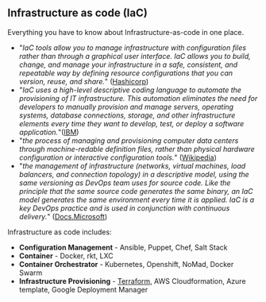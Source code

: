 ## Infrastructure as code (**IaC**)
Everything you have to know about Infrastructure-as-code in one place.
  - "*IaC tools allow you to manage infrastructure with configuration files rather than through a graphical user interface. IaC allows you to build, change, and manage your infrastructure in a safe, consistent, and repeatable way by defining resource configurations that you can version, reuse, and share.*" ([Hashicorp](https://learn.hashicorp.com/tutorials/terraform/infrastructure-as-code))
  - "*IaC uses a high-level descriptive coding language to automate the provisioning of IT infrastructure. This automation eliminates the need for developers to manually provision and manage servers, operating systems, database connections, storage, and other infrastructure elements every time they want to develop, test, or deploy a software application.*"([IBM](https://www.ibm.com/cloud/learn/infrastructure-as-code))
  - "*the process of managing and provisioning computer data centers through machine-redable definition files, rather than physical hardware configuration or interactive configuration tools.*" ([Wikipedia](https://en.wikipedia.org/wiki/Infrastructure_as_code))
  - "*the management of infrastructure (networks, virtual machines, load balancers, and connection topology) in a descriptive model, using the same versioning as DevOps team uses for source code. Like the principle that the same source code generates the same binary, an IaC model generates the same environment every time it is applied. IaC is a key DevOps practice and is used in conjunction with continuous delivery.*" ([Docs.Microsoft](https://docs.microsoft.com/en-us/devops/deliver/what-is-infrastructure-as-code))

Infrastructure as code includes:
  - **Configuration Management** - Ansible, Puppet, Chef, Salt Stack
  - **Container** - Docker, rkt, LXC
  - **Container Orchestrator** - Kubernetes, Openshift, NoMad, Docker Swarm
  - **Infrastructure Provisioning** - [Terraform](/terraform.md), AWS Cloudformation, Azure template, Google Deployment Manager
